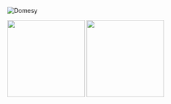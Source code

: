 ![Domesy](https://images.wallpaperscraft.com/image/single/silhouettes_dinosaur_planet_132209_1280x720.jpg)

<a href="https://github.com/DomeSy"><img src="https://github-readme-stats.vercel.app/api?username=DomeSy&count_private=true" height="180" /></a> <a href="https://github.com/DomeSy"><img src="https://github-readme-stats.vercel.app/api/top-langs/?username=DomeSy&langs_count=8&hide=html,css&layout=compact" height="180" /></a>
